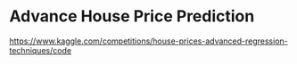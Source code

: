 # Advance House Price Prediction

https://www.kaggle.com/competitions/house-prices-advanced-regression-techniques/code

